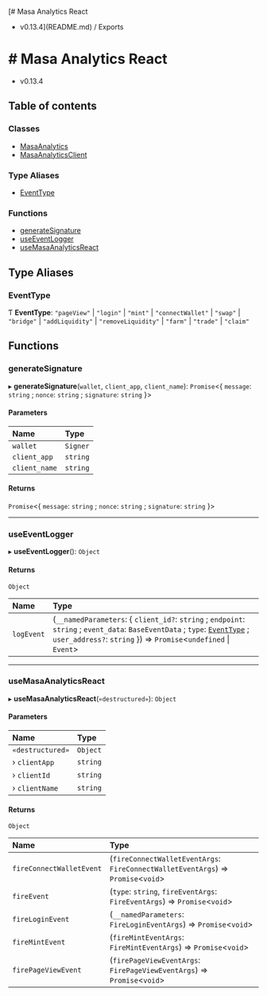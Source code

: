 [# Masa Analytics React
 - v0.13.4](README.md) / Exports

# # Masa Analytics React
 - v0.13.4

## Table of contents

### Classes

- [MasaAnalytics](classes/MasaAnalytics.md)
- [MasaAnalyticsClient](classes/MasaAnalyticsClient.md)

### Type Aliases

- [EventType](modules.md#eventtype)

### Functions

- [generateSignature](modules.md#generatesignature)
- [useEventLogger](modules.md#useeventlogger)
- [useMasaAnalyticsReact](modules.md#usemasaanalyticsreact)

## Type Aliases

### EventType

Ƭ **EventType**: ``"pageView"`` \| ``"login"`` \| ``"mint"`` \| ``"connectWallet"`` \| ``"swap"`` \| ``"bridge"`` \| ``"addLiquidity"`` \| ``"removeLiquidity"`` \| ``"farm"`` \| ``"trade"`` \| ``"claim"``

## Functions

### generateSignature

▸ **generateSignature**(`wallet`, `client_app`, `client_name`): `Promise`\<\{ `message`: `string` ; `nonce`: `string` ; `signature`: `string`  }\>

#### Parameters

| Name | Type |
| :------ | :------ |
| `wallet` | `Signer` |
| `client_app` | `string` |
| `client_name` | `string` |

#### Returns

`Promise`\<\{ `message`: `string` ; `nonce`: `string` ; `signature`: `string`  }\>

___

### useEventLogger

▸ **useEventLogger**(): `Object`

#### Returns

`Object`

| Name | Type |
| :------ | :------ |
| `logEvent` | (`__namedParameters`: \{ `client_id?`: `string` ; `endpoint`: `string` ; `event_data`: `BaseEventData` ; `type`: [`EventType`](modules.md#eventtype) ; `user_address?`: `string`  }) => `Promise`\<`undefined` \| `Event`\> |

___

### useMasaAnalyticsReact

▸ **useMasaAnalyticsReact**(`«destructured»`): `Object`

#### Parameters

| Name | Type |
| :------ | :------ |
| `«destructured»` | `Object` |
| › `clientApp` | `string` |
| › `clientId` | `string` |
| › `clientName` | `string` |

#### Returns

`Object`

| Name | Type |
| :------ | :------ |
| `fireConnectWalletEvent` | (`fireConnectWalletEventArgs`: `FireConnectWalletEventArgs`) => `Promise`\<`void`\> |
| `fireEvent` | (`type`: `string`, `fireEventArgs`: `FireEventArgs`) => `Promise`\<`void`\> |
| `fireLoginEvent` | (`__namedParameters`: `FireLoginEventArgs`) => `Promise`\<`void`\> |
| `fireMintEvent` | (`fireMintEventArgs`: `FireMintEventArgs`) => `Promise`\<`void`\> |
| `firePageViewEvent` | (`firePageViewEventArgs`: `FirePageViewEventArgs`) => `Promise`\<`void`\> |
